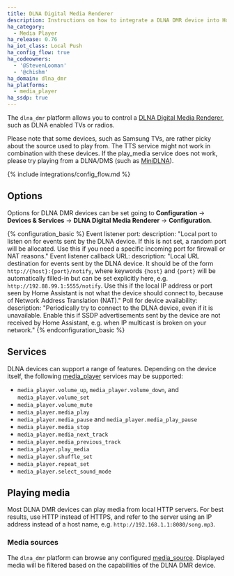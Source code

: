```yaml
---
title: DLNA Digital Media Renderer
description: Instructions on how to integrate a DLNA DMR device into Home Assistant.
ha_category:
  - Media Player
ha_release: 0.76
ha_iot_class: Local Push
ha_config_flow: true
ha_codeowners:
  - '@StevenLooman'
  - '@chishm'
ha_domain: dlna_dmr
ha_platforms:
  - media_player
ha_ssdp: true
---
```


The `dlna_dmr` platform allows you to control a [DLNA Digital Media Renderer](https://www.dlna.org/), such as DLNA enabled TVs or radios.

Please note that some devices, such as Samsung TVs, are rather picky about the source used to play from. The TTS service might not work in combination with these devices. If the play_media service does not work, please try playing from a DLNA/DMS (such as [MiniDLNA](https://sourceforge.net/projects/minidlna/)).

{% include integrations/config_flow.md %}

## Options

Options for DLNA DMR devices can be set going to **Configuration** -> **Devices & Services** -> **DLNA Digital Media Renderer** -> **Configuration**.

{% configuration_basic %}
Event listener port:
  description: "Local port to listen on for events sent by the DLNA device. If this is not set, a random port will be allocated. Use this if you need a specific incoming port for firewall or NAT reasons."
Event listener callback URL:
  description: "Local URL destination for events sent by the DLNA device. It should be of the form `http://{host}:{port}/notify`, where keywords `{host}` and `{port}` will be automatically filled-in but can be set explicitly here, e.g. `http://192.88.99.1:5555/notify`. Use this if the local IP address or port seen by Home Assistant is not what the device should connect to, because of Network Address Translation (NAT)."
Poll for device availability:
  description: "Periodically try to connect to the DLNA device, even if it is unavailable. Enable this if SSDP advertisements sent by the device are not received by Home Assistant, e.g. when IP multicast is broken on your network."
{% endconfiguration_basic %}

## Services

DLNA devices can support a range of features. Depending on the device itself, the following [media_player](/integrations/media_player/#services) services may be supported:

* `media_player.volume_up`, `media_player.volume_down`, and `media_player.volume_set`
* `media_player.volume_mute`
* `media_player.media_play`
* `media_player.media_pause` and `media_player.media_play_pause`
* `media_player.media_stop`
* `media_player.media_next_track`
* `media_player.media_previous_track`
* `media_player.play_media`
* `media_player.shuffle_set`
* `media_player.repeat_set`
* `media_player.select_sound_mode`

## Playing media

Most DLNA DMR devices can play media from local HTTP servers. For best results, use HTTP instead of HTTPS, and refer to the server using an IP address instead of a host name, e.g. `http://192.168.1.1:8080/song.mp3`.

### Media sources

The `dlna_dmr` platform can browse any configured [media_source](/integrations/media_source/). Displayed media will be filtered based on the capabilities of the DLNA DMR device.
